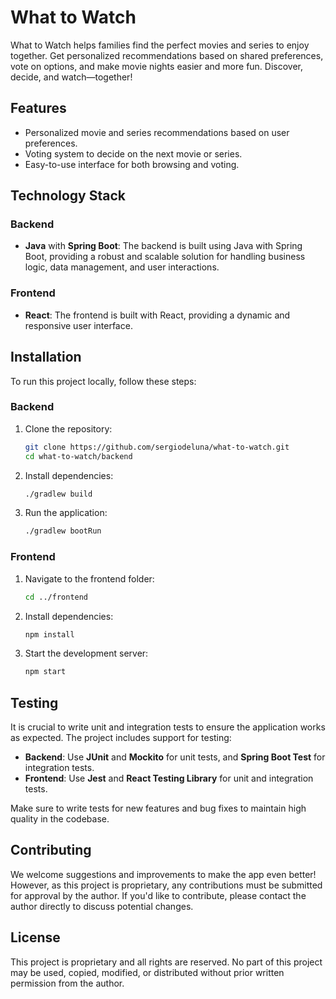 # What to Watch

What to Watch helps families find the perfect movies and series to enjoy together. Get personalized recommendations based on shared preferences, vote on options, and make movie nights easier and more fun. Discover, decide, and watch—together!

## Features

- Personalized movie and series recommendations based on user preferences.
- Voting system to decide on the next movie or series.
- Easy-to-use interface for both browsing and voting.

## Technology Stack

### Backend

- **Java** with **Spring Boot**: The backend is built using Java with Spring Boot, providing a robust and scalable solution for handling business logic, data management, and user interactions.

### Frontend

- **React**: The frontend is built with React, providing a dynamic and responsive user interface.

## Installation

To run this project locally, follow these steps:

### Backend

1. Clone the repository:
   ```bash
   git clone https://github.com/sergiodeluna/what-to-watch.git
   cd what-to-watch/backend

2. Install dependencies:
   ```bash
   ./gradlew build

3. Run the application:
   ```bash
   ./gradlew bootRun

### Frontend

1. Navigate to the frontend folder:
   ```bash
   cd ../frontend
   
2. Install dependencies:
   ```bash
   npm install

3. Start the development server:   
   ```bash
   npm start

## Testing

It is crucial to write unit and integration tests to ensure the application works as expected. The project includes support for testing:

- **Backend**: Use **JUnit** and **Mockito** for unit tests, and **Spring Boot Test** for integration tests.
- **Frontend**: Use **Jest** and **React Testing Library** for unit and integration tests.

Make sure to write tests for new features and bug fixes to maintain high quality in the codebase.

## Contributing

We welcome suggestions and improvements to make the app even better! However, as this project is proprietary, any contributions must be submitted for approval by the author. If you'd like to contribute, please contact the author directly to discuss potential changes.

## License

This project is proprietary and all rights are reserved. No part of this project may be used, copied, modified, or distributed without prior written permission from the author.
